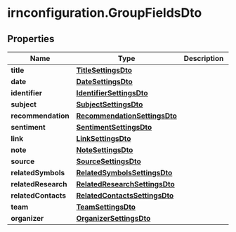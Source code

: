 # irnconfiguration.GroupFieldsDto

## Properties

Name | Type | Description | Notes
------------ | ------------- | ------------- | -------------
**title** | [**TitleSettingsDto**](TitleSettingsDto.md) |  | [optional] 
**date** | [**DateSettingsDto**](DateSettingsDto.md) |  | [optional] 
**identifier** | [**IdentifierSettingsDto**](IdentifierSettingsDto.md) |  | [optional] 
**subject** | [**SubjectSettingsDto**](SubjectSettingsDto.md) |  | [optional] 
**recommendation** | [**RecommendationSettingsDto**](RecommendationSettingsDto.md) |  | [optional] 
**sentiment** | [**SentimentSettingsDto**](SentimentSettingsDto.md) |  | [optional] 
**link** | [**LinkSettingsDto**](LinkSettingsDto.md) |  | [optional] 
**note** | [**NoteSettingsDto**](NoteSettingsDto.md) |  | [optional] 
**source** | [**SourceSettingsDto**](SourceSettingsDto.md) |  | [optional] 
**relatedSymbols** | [**RelatedSymbolsSettingsDto**](RelatedSymbolsSettingsDto.md) |  | [optional] 
**relatedResearch** | [**RelatedResearchSettingsDto**](RelatedResearchSettingsDto.md) |  | [optional] 
**relatedContacts** | [**RelatedContactsSettingsDto**](RelatedContactsSettingsDto.md) |  | [optional] 
**team** | [**TeamSettingsDto**](TeamSettingsDto.md) |  | [optional] 
**organizer** | [**OrganizerSettingsDto**](OrganizerSettingsDto.md) |  | [optional] 


